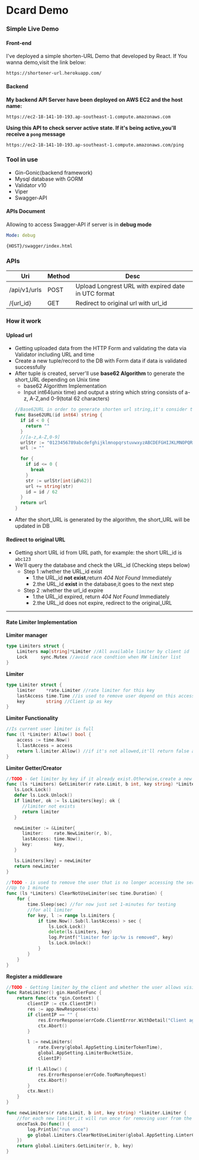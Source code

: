 # Dcard Demo

### Simple Live Demo

#### Front-end

I've deployed a simple shorten-URL Demo that developed by React. If You wanna demo,visit the link below:

```url
https://shortener-url.herokuapp.com/
```



#### Backend

**My backend API Server have been deployed on AWS EC2 and the host name:**

```
https://ec2-18-141-10-193.ap-southeast-1.compute.amazonaws.com
```

**Using this API to check server active state. If it's being active,you'll receive a `pong` message**

```
https://ec2-18-141-10-193.ap-southeast-1.compute.amazonaws.com/ping
```

### Tool in use

* Gin-Gonic(backend framework)
* Mysql database with GORM
* Validator v10 
* Viper
* Swagger-API

#### APIs Document

Allowing to access Swagger-API if server is in **debug mode**

```yaml
Mode: debug
```

```
{HOST}/swagger/index.html
```

### APIs
|Uri|Method|Desc|
|---|---|---|
|/api/v1/urls|POST|Upload Longrest URL with expired date in UTC format|
|/{url_id}|GET|Redirect to original url with url_id|

### How it work
#### Upload url
* Getting uploaded data from the HTTP Form and validating  the data via Validator including URL and time
* Create a new tuple/record to the DB with Form data if data is validated successfully
* After tuple is created, server'll use **base62 Algorithm** to generate the short_URL depending on Unix time
  * base62 Algorithm Implementation
  * Input int64(unix time) and output a string which string consists of a-z, A-Z,and 0-9(total 62 characters) 
  ```go
  //Base62URL in order to generate shorten url string,it's consider to use base 62 approach(6byte)
  func Base62URL(id int64) string {
    if id < 0 {
      return ""
    }
    //[a-z,A-Z,0-9]
    urlStr := "0123456789abcdefghijklmnopqrstuvwxyzABCDEFGHIJKLMNOPQRSTUVWXYZ" //total 62 character
    url := ""
  
    for {
      if id <= 0 {
        break
      }
      str := urlStr[int(id%62)]
      url += string(str)
      id = id / 62
    }
    return url
  }
  ```
* After the short_URL is generated by the algorithm, the short_URL will be updated in DB

#### Redirect to original URL
* Getting short URL id from URL path, for example: the short URL_id is `abc123`
* We'll query the database and check the URL_id (Checking steps below)
  * Step 1 :whether the URL_id exist
    * 1.the URL_id **not exist**,return *404 Not Found* Immediately
    * 2.the URL_id **exist** in the database,it goes to the next step
  * Step 2 :whether the url_id expire
    * 1.the URL_id expired, return *404 Not Found* Immediately
    * 2.the URL_id does not expire, redirect to the original_URL

---

#### Rate Limiter Implementation

**Limiter manager**

```go
type Limiters struct {
	Limiters map[string]*Limiter //All available limiter by client id
	Lock     sync.Mutex //avoid race condtion when RW limiter list
}
```

**Limiter**

```go
type Limiter struct {
	limiter    *rate.Limiter //rate limiter for this key
	lastAccess time.Time //is used to remove user depend on this accessing time
	key        string //Client ip as key
}
```

**Limiter Functionality**

```go
//Is current user limiter is full
func (l *Limiter) Allow() bool {
	access := time.Now()
	l.lastAccess = access
	return l.limiter.Allow() //if it's not allowed,it'll return false and server'll return error message
}
```

**Limiter Getter/Creator**

```go
//TODO - Get limiter by key if it already exist.Otherwise,create a new one by client ip
func (ls *Limiters) GetLimiter(r rate.Limit, b int, key string) *Limiter {
   ls.Lock.Lock()
   defer ls.Lock.Unlock()
   if limiter, ok := ls.Limiters[key]; ok {
      //limiter not exists
      return limiter
   }

   newLimiter := &Limiter{
      limiter:    rate.NewLimiter(r, b),
      lastAccess: time.Now(),
      key:        key,
   }

   ls.Limiters[key] = newLimiter
   return newLimiter
}
```

```go
//TODO - is used to remove the user that is no longer accessing the server
//Up to 1 minute
func (ls *Limiters) ClearNotUseLimiter(sec time.Duration) {
	for {
		time.Sleep(sec) //for now just set 1-minutes for testing
		//for all limiter
		for key, l := range ls.Limiters {
			if time.Now().Sub(l.lastAccess) > sec {
				ls.Lock.Lock()
				delete(ls.Limiters, key)
				log.Printf("limiter for ip:%v is removed", key)
				ls.Lock.Unlock()
			}
		}
	}
}
```

**Register a middleware**

```go
//TODO - Getting limiter by the client and whether the user allows visiting the server
func RateLimiter() gin.HandlerFunc {
	return func(ctx *gin.Context) {
		clientIP := ctx.ClientIP()
		res := app.NewResponse(ctx)
		if clientIP == "" {
			res.ErrorResponse(errCode.ClientError.WithDetail("Client agent info not found or error"))
			ctx.Abort()
		}

		l := newLimiters(
			rate.Every(global.AppSetting.LimiterTokenTime),
			global.AppSetting.LimiterBucketSize,
			clientIP)

		if !l.Allow() {
			res.ErrorResponse(errCode.TooManyRequest)
			ctx.Abort()
		}
		ctx.Next()
	}
}
```

```go
func newLimiters(r rate.Limit, b int, key string) *limiter.Limiter {
    //for each new limiter,it will run once for removing user from the list
	onceTask.Do(func() { 
		log.Println("run once")
		go global.Limiters.ClearNotUseLimiter(global.AppSetting.LimterClearTime)
	})
	return global.Limiters.GetLimiter(r, b, key)
}

```

